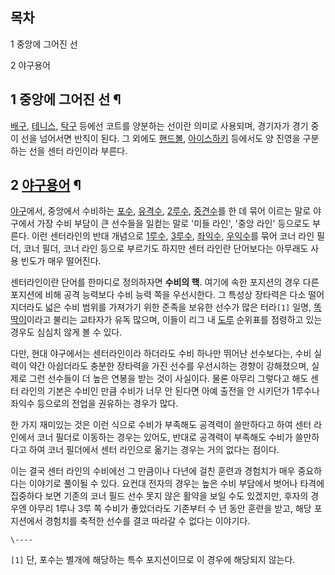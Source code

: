 ## 목차

    

1 중앙에 그어진 선

2 야구용어

## 1 중앙에 그어진 선 ¶

[배구](%EB%B0%B0%EA%B5%AC.md), [테니스](%ED%85%8C%EB%8B%88%EC%8A%A4.md),
[탁구](%ED%83%81%EA%B5%AC.md) 등에선 코트를 양분하는 선이란 의미로 사용되며, 경기자가 경기 중 이 선을 넘어서면
반칙이 된다. 그 외에도 [핸드볼](%ED%95%B8%EB%93%9C%EB%B3%BC.md),
[아이스하키](%EC%95%84%EC%9D%B4%EC%8A%A4%ED%95%98%ED%82%A4.md) 등에서도 양 진영을 구분하는
선을 센터 라인이라 부른다.

## 2 [야구용어](%EC%95%BC%EA%B5%AC%EC%9A%A9%EC%96%B4.md) ¶

[야구](%EC%95%BC%EA%B5%AC.md)에서, 중앙에서 수비하는 [포수](%ED%8F%AC%EC%88%98.md),
[유격수](%EC%9C%A0%EA%B2%A9%EC%88%98.md), [2루수](2%EB%A3%A8%EC%88%98.md),
[중견수](%EC%A4%91%EA%B2%AC%EC%88%98.md)를 한 데 묶어 이르는 말로 야구에서 가장 수비 부담이 큰 선수들을
일컫는 말로 '미들 라인', '중앙 라인' 등으로도 부른다. 이런 센터라인의 반대 개념으로
[1루수](1%EB%A3%A8%EC%88%98.md), [3루수](3%EB%A3%A8%EC%88%98.md),
[좌익수](%EC%A2%8C%EC%9D%B5%EC%88%98.md),
[우익수](%EC%9A%B0%EC%9D%B5%EC%88%98.md)를 묶어 코너 라인 필더, 코너 필더, 코너 라인 등으로 부르기도
하지만 센터 라인란 단어보다는 아무래도 사용 빈도가 매우 떨어진다.

  

센터라인이란 단어를 한마디로 정의하자면 **수비의 핵**. 여기에 속한 포지션의 경우 다른 포지션에 비해 공격 능력보다 수비 능력 쪽을
우선시한다. 그 특성상 장타력은 다소 떨어지더라도 넓은 수비 범위를 가져가기 위한 준족을 보유한 선수가 많은 터라`[1]` 일명,
[똑딱이](%EB%98%91%EB%94%B1%EC%9D%B4.md)이라고 불리는 교타자가 유독 많으며, 이들이 리그 내
[도루](%EB%8F%84%EB%A3%A8.md) 순위표를 점령하고 있는 경우도 심심치 않게 볼 수 있다.

  

다만, 현대 야구에서는 센터라인이라 하더라도 수비 하나만 뛰어난 선수보다는, 수비 실력이 약간 아쉽더라도 충분한 장타력을 가진 선수를
우선시하는 경향이 강해졌으며, 실제로 그런 선수들이 더 높은 연봉을 받는 것이 사실이다. 물론 아무리 그렇다고 해도 센터 라인의 기본은
수비인 만큼 수비가 너무 안 된다면 아예 출전을 안 시키던가 1루수나 좌익수 등으로의 전업을 권유하는 경우가 많다.  

  

한 가지 재미있는 것은 이런 식으로 수비가 부족해도 공격력이 쓸만하다고 하여 센터 라인에서 코너 필더로 이동하는 경우는 있어도, 반대로
공격력이 부족해도 수비가 쓸만하다고 하여 코너 필더에서 센터 라인으로 옮기는 경우는 거의 없다는 점이다.  

  

이는 결국 센터 라인의 수비에선 그 만큼이나 다년에 걸친 훈련과 경험치가 매우 중요하다는 이야기로 풀이될 수 있다. 요컨대 전자의 경우는
높은 수비 부담에서 벗어나 타격에 집중하다 보면 기존의 코너 필드 선수 못지 않은 활약을 보일 수도 있겠지만, 후자의 경우엔 아무리 1루나
3루 쪽 수비가 좋았더라도 기존부터 수 년 동안 훈련을 받고, 해당 포지션에서 경험치를 축적한 선수를 결코 따라갈 수 없다는 이야기다.  

  
  

`\----`

`[1]` 단, 포수는 별개에 해당하는 특수 포지션이므로 이 경우에 해당되지 않는다.


